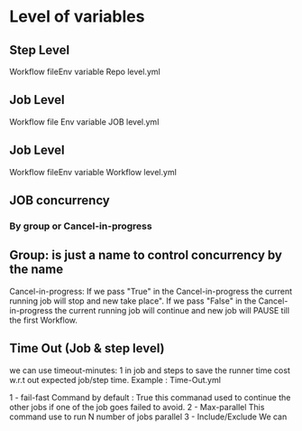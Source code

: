 # Level of variables

## Step Level 

Workflow fileEnv variable Repo level.yml

## Job Level 

Workflow file Env variable JOB level.yml

## Job Level 

Workflow fileEnv variable Workflow level.yml


## JOB concurrency

### By group or Cancel-in-progress
Group: is just a name to control concurrency by the name
------------------------
Cancel-in-progress:
If we pass "True" in the Cancel-in-progress the current running job will stop and new take place".
If we pass "False" in the Cancel-in-progress the current running job will continue and new job will PAUSE till the first Workflow.


## Time Out (Job & step level)

we can use timeout-minutes: 1 in job and steps to save the runner time cost w.r.t out expected job/step time.
Example : Time-Out.yml

1 - fail-fast 
    Command by default : True this commanad used to continue the other jobs if one of the job goes failed to avoid.
2 - Max-parallel
    This command use to run N number of jobs parallel
3 - Include/Exclude
    We can 

